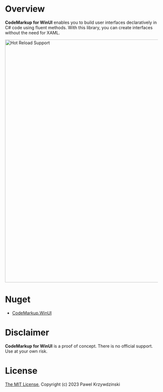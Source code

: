 # Overview

__CodeMarkup for WinUI__ enables you to build user interfaces declaratively in C# code using fluent methods. With this library, you can create interfaces without the need for XAML.

<img src="https://github.com/idexus/CodeMarkup.WinUI/raw/main/doc/assets/gallery.jpg" alt="Hot Reload Support" width="800" border="0" />

# Nuget

- [CodeMarkup.WinUI](https://www.nuget.org/packages/CodeMarkup.WinUI)

# Disclaimer

__CodeMarkup for WinUI__ is a proof of concept. There is no official support. Use at your own risk.

# License 

[The MIT License](LICENSE), Copyright (c) 2023 Pawel Krzywdzinski
